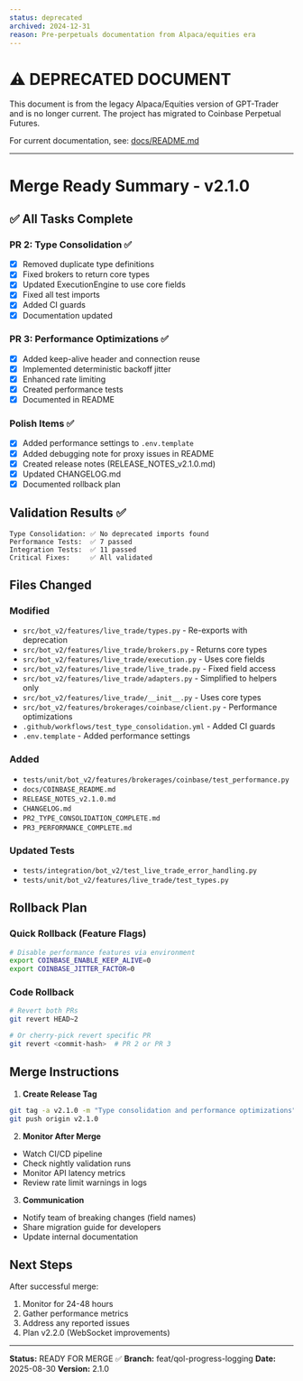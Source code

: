 ```yaml
---
status: deprecated
archived: 2024-12-31
reason: Pre-perpetuals documentation from Alpaca/equities era
---
```


# ⚠️ DEPRECATED DOCUMENT

This document is from the legacy Alpaca/Equities version of GPT-Trader and is no longer current.
The project has migrated to Coinbase Perpetual Futures.

For current documentation, see: [docs/README.md](/docs/README.md)

---


# Merge Ready Summary - v2.1.0

## ✅ All Tasks Complete

### PR 2: Type Consolidation ✅
- [x] Removed duplicate type definitions
- [x] Fixed brokers to return core types
- [x] Updated ExecutionEngine to use core fields
- [x] Fixed all test imports
- [x] Added CI guards
- [x] Documentation updated

### PR 3: Performance Optimizations ✅
- [x] Added keep-alive header and connection reuse
- [x] Implemented deterministic backoff jitter
- [x] Enhanced rate limiting
- [x] Created performance tests
- [x] Documented in README

### Polish Items ✅
- [x] Added performance settings to `.env.template`
- [x] Added debugging note for proxy issues in README
- [x] Created release notes (RELEASE_NOTES_v2.1.0.md)
- [x] Updated CHANGELOG.md
- [x] Documented rollback plan

## Validation Results ✅

```
Type Consolidation: ✅ No deprecated imports found
Performance Tests:  ✅ 7 passed
Integration Tests:  ✅ 11 passed
Critical Fixes:     ✅ All validated
```

## Files Changed

### Modified
- `src/bot_v2/features/live_trade/types.py` - Re-exports with deprecation
- `src/bot_v2/features/live_trade/brokers.py` - Returns core types
- `src/bot_v2/features/live_trade/execution.py` - Uses core fields
- `src/bot_v2/features/live_trade/live_trade.py` - Fixed field access
- `src/bot_v2/features/live_trade/adapters.py` - Simplified to helpers only
- `src/bot_v2/features/live_trade/__init__.py` - Uses core types
- `src/bot_v2/features/brokerages/coinbase/client.py` - Performance optimizations
- `.github/workflows/test_type_consolidation.yml` - Added CI guards
- `.env.template` - Added performance settings

### Added
- `tests/unit/bot_v2/features/brokerages/coinbase/test_performance.py`
- `docs/COINBASE_README.md`
- `RELEASE_NOTES_v2.1.0.md`
- `CHANGELOG.md`
- `PR2_TYPE_CONSOLIDATION_COMPLETE.md`
- `PR3_PERFORMANCE_COMPLETE.md`

### Updated Tests
- `tests/integration/bot_v2/test_live_trade_error_handling.py`
- `tests/unit/bot_v2/features/live_trade/test_types.py`

## Rollback Plan

### Quick Rollback (Feature Flags)
```bash
# Disable performance features via environment
export COINBASE_ENABLE_KEEP_ALIVE=0
export COINBASE_JITTER_FACTOR=0
```

### Code Rollback
```bash
# Revert both PRs
git revert HEAD~2

# Or cherry-pick revert specific PR
git revert <commit-hash>  # PR 2 or PR 3
```

## Merge Instructions

1. **Create Release Tag**
```bash
git tag -a v2.1.0 -m "Type consolidation and performance optimizations"
git push origin v2.1.0
```

2. **Monitor After Merge**
- Watch CI/CD pipeline
- Check nightly validation runs
- Monitor API latency metrics
- Review rate limit warnings in logs

3. **Communication**
- Notify team of breaking changes (field names)
- Share migration guide for developers
- Update internal documentation

## Next Steps

After successful merge:
1. Monitor for 24-48 hours
2. Gather performance metrics
3. Address any reported issues
4. Plan v2.2.0 (WebSocket improvements)

---

**Status:** READY FOR MERGE ✅
**Branch:** feat/qol-progress-logging
**Date:** 2025-08-30
**Version:** 2.1.0